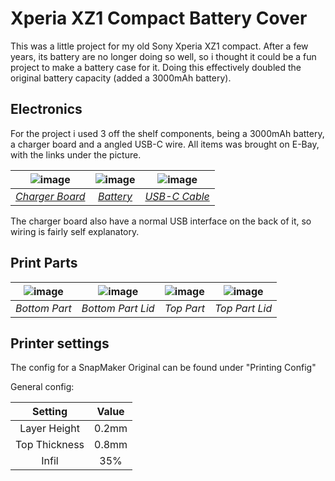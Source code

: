 # Xperia XZ1 Compact Battery Cover

This was a little project for my old Sony Xperia XZ1 compact. After a few years, its battery are no longer doing so well, so i thought it could be a fun project to make a battery case for it. Doing this effectively doubled the original battery capacity (added a 3000mAh battery).

## Electronics 

For the project i used 3 off the shelf components, being a 3000mAh battery, a charger board and a angled USB-C wire.
All items was brought on E-Bay, with the links under the picture.

| ![image](https://user-images.githubusercontent.com/22596587/126671028-09c51572-e340-4c57-b0da-2816761aaa57.png) | ![image](https://user-images.githubusercontent.com/22596587/126671059-39cd6187-38a7-40f9-9d3c-10b37512c864.png) | ![image](https://user-images.githubusercontent.com/22596587/126671096-d6e2cbc2-a85c-472b-8fa7-f807693b50bd.png) |
|:---:|:---:|:---:|
| [*Charger Board*](https://www.ebay.com/itm/124259709453) | [*Battery*](https://www.ebay.com/itm/254975227847) | [*USB-C Cable*](https://www.ebay.com/itm/362982312533) |

The charger board also have a normal USB interface on the back of it, so wiring is fairly self explanatory.
 
## Print Parts
|![image](https://user-images.githubusercontent.com/22596587/126669883-f8fb9790-8a40-4836-b80a-aa49dc4b0b9c.png) | ![image](https://user-images.githubusercontent.com/22596587/126669949-f49727fb-b662-4a0c-b84a-b1a4ec2d6c2e.png) | ![image](https://user-images.githubusercontent.com/22596587/126669994-b631e964-2f7a-461b-9841-95e81aeab96f.png) | ![image](https://user-images.githubusercontent.com/22596587/126670031-a6c6f28e-abbd-4f27-a9d7-742219916c2e.png) |
|:---:|:---:|:---:|:---:|
| *Bottom Part* | *Bottom Part Lid* | *Top Part* | *Top Part Lid* |
 
## Printer settings

The config for a SnapMaker Original can be found under "Printing Config"

General config:

|Setting|Value|
|:---:|:---:|
| Layer Height |0.2mm |
| Top Thickness |0.8mm |
| Infil |35% |
